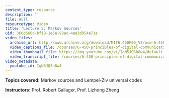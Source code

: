 ```yaml
---
content_type: resource
description: ''
file: null
resourcetype: Video
title: 'Lecture 5: Markov Sources'
uid: 360d666d-bf18-1e5a-98ac-4aa3d954a71a
video_files:
  archive_url: http://www.archive.org/download/MIT6.450F06_V2/ocw-6.450-f06-2003-09-17_300k.mp4
  video_captions_file: /courses/6-450-principles-of-digital-communications-i-fall-2006/6267e8ce3ca851d8a6c5915ddf21cf24_IgN5JQSh8w4.vtt
  video_thumbnail_file: https://img.youtube.com/vi/IgN5JQSh8w4/default.jpg
  video_transcript_file: /courses/6-450-principles-of-digital-communications-i-fall-2006/cbfd6538586c71a895a924b719cf8c72_IgN5JQSh8w4.pdf
video_metadata:
  youtube_id: IgN5JQSh8w4
---
```


**Topics covered:** Markov sources and Lempel-Ziv universal codes

**Instructors:** Prof. Robert Gallager, Prof. Lizhong Zheng